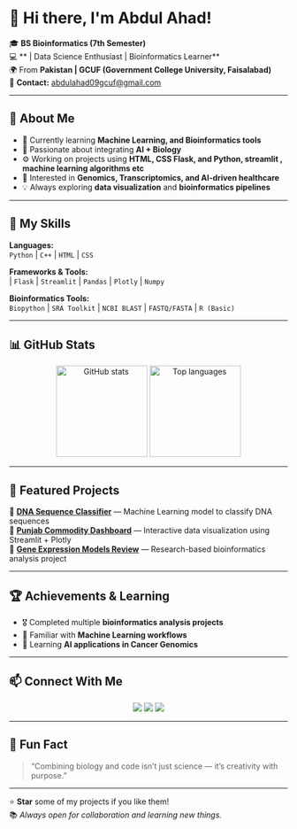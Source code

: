 # 👋 Hi there, I'm Abdul Ahad!

🎓 **BS Bioinformatics (7th Semester)**  
💻 ** | Data Science Enthusiast | Bioinformatics Learner**  
🌍 From **Pakistan | GCUF (Government College University, Faisalabad)**  
📧 **Contact:** abdulahad09gcuf@gmail.com  

---

## 🚀 About Me

- 🌱 Currently learning **Machine Learning, and Bioinformatics tools**
- 🧬 Passionate about integrating **AI + Biology**
- ⚙️ Working on projects using **HTML, CSS Flask, and Python, streamlit , machine learning algorithms etc**
- 🧠 Interested in **Genomics, Transcriptomics, and AI-driven healthcare**
- 💡 Always exploring **data visualization** and **bioinformatics pipelines**

---

## 🧩 My Skills

**Languages:**  
`Python` | `C++` | `HTML` | `CSS`

**Frameworks & Tools:**  
| `Flask` | `Streamlit` | `Pandas` | `Plotly` | `Numpy`

**Bioinformatics Tools:**  
`Biopython` | `SRA Toolkit` | `NCBI BLAST` | `FASTQ/FASTA` | `R (Basic)`

---

## 📊 GitHub Stats

<p align="center">
  <img src="https://github-readme-stats.vercel.app/api?username=abdulahad09gcuf-hash&show_icons=true&theme=tokyonight" alt="GitHub stats" height="165"/>
  <img src="https://github-readme-stats.vercel.app/api/top-langs/?username=abdulahad09gcuf-hash&layout=compact&theme=tokyonight" alt="Top languages" height="165"/>
</p>

---

## 🧠 Featured Projects

🔹 [**DNA Sequence Classifier**](#) — Machine Learning model to classify DNA sequences  
🔹 [**Punjab Commodity Dashboard**](#) — Interactive data visualization using Streamlit + Plotly  
🔹 [**Gene Expression Models Review**](#) — Research-based bioinformatics analysis project  

---

## 🏆 Achievements & Learning

- 🎖️ Completed multiple **bioinformatics analysis projects**
- 📜 Familiar with **Machine Learning workflows**
- 🧬 Learning **AI applications in Cancer Genomics**

---

## 📫 Connect With Me

<p align="center">
  <a href="https://github.com/abdulahad09gcuf-hash"><img src="https://img.shields.io/badge/GitHub-%2312100E.svg?style=for-the-badge&logo=github&logoColor=white"/></a>
  <a href="mailto:abdulahad09gcuf@gmail.com"><img src="https://img.shields.io/badge/Gmail-D14836.svg?style=for-the-badge&logo=gmail&logoColor=white"/></a>
  <a href="https://www.linkedin.com/in/abdul-ahad09gcuf"><img src="https://img.shields.io/badge/LinkedIn-%230077B5.svg?style=for-the-badge&logo=linkedin&logoColor=white"/></a>
</p>

---

## 🧩 Fun Fact
> “Combining biology and code isn’t just science — it’s creativity with purpose.”

---

⭐ **Star** some of my projects if you like them!  
📚 *Always open for collaboration and learning new things.*
